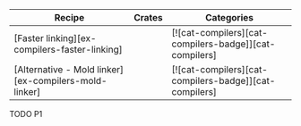 | Recipe | Crates | Categories |
|---|---|---|
| [Faster linking][ex-compilers-faster-linking] | | [![cat-compilers][cat-compilers-badge]][cat-compilers] |
| [Alternative - Mold linker][ex-compilers-mold-linker] |  | [![cat-compilers][cat-compilers-badge]][cat-compilers] |

<div class="hidden">
TODO P1
</div>
